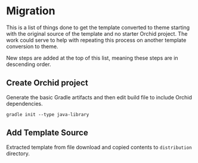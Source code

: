 # Migration
This is a list of things done to get the template converted to theme starting with the original source of the
template and no starter Orchid project. The work could serve to help with repeating this process on another template
conversion to theme.

New steps are added at the top of this list, meaning these steps are in descending order.

## Create Orchid project
Generate the basic Gradle artifacts and then edit build file to include Orchid dependencies.
```
gradle init --type java-library
```

## Add Template Source
Extracted template from file download and copied contents to `distribution` directory.

